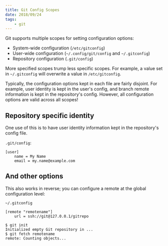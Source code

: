 ```yaml
---
title: Git Config Scopes
date: 2018/09/24
tags:
    - git
---
```


Git supports multiple scopes for setting configuration options:

- System-wide configuration (`/etc/gitconfig`)
- User-wide configuration (`~/.config/git/config` and `~/.gitconfig`)
- Repository configuration (`.git/config`)

More specified scopes trump less specific scopes. For example, a value set in
`~/.gitconfig` will overwrite a value in `/etc/gitconfig`.

Typically, the configuration options kept in each file are fairly disjoint.
For example, user identity is kept in the user's config, and branch remote
information is kept in the repository's config. However, all configuration
options are valid across all scopes!

## Repository specific identity

One use of this is to have user identity information kept in the repository's
config file.

`.git/config`:

```
[user]
    name = My Name
    email = my.name@example.com
```

## And other options

This also works in reverse; you can configure a remote at the global
configuration level:

`~/.gitconfig`

```
[remote "remotename"]
    url = ssh://git@127.0.0.1/gitrepo
```

```
$ git init
Initialized empty Git repository in ...
$ git fetch remotename
remote: Counting objects...
```
